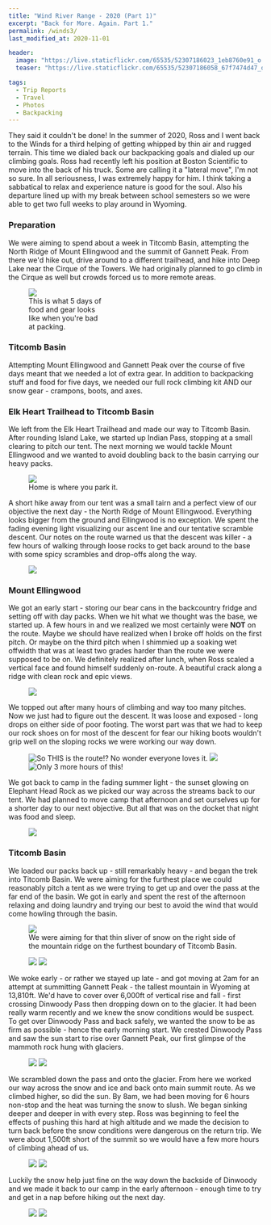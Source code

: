 ```yaml
---
title: "Wind River Range - 2020 (Part 1)"
excerpt: "Back for More. Again. Part 1."
permalink: /winds3/
last_modified_at: 2020-11-01

header:
  image: "https://live.staticflickr.com/65535/52307186023_1eb8760e91_o.jpg"
  teaser: "https://live.staticflickr.com/65535/52307186058_67f7474d47_o.jpg"

tags:
  - Trip Reports
  - Travel
  - Photos
  - Backpacking
---
```


They said it couldn't be done! In the summer of 2020, Ross and I went back to the Winds for a third helping of getting whipped by thin air and rugged terrain. This time we dialed back our backpacking goals and dialed up our climbing goals. Ross had recently left his position at Boston Scientific to move into the back of his truck. Some are calling it a "lateral move", I'm not so sure. In all seriousness, I was extremely happy for him. I think taking a sabbatical to relax and experience nature is good for the soul. Also his departure lined up with my break between school semesters so we were able to get two full weeks to play around in Wyoming.

### Preparation

We were aiming to spend about a week in Titcomb Basin, attempting the North Ridge of Mount Ellingwood and the summit of Gannett Peak. From there we'd hike out, drive around to a different trailhead, and hike into Deep Lake near the Cirque of the Towers. We had originally planned to go climb in the Cirque as well but crowds forced us to more remote areas.

<figure class = "align-right" style = "width: 150px">
    <a><img src="https://live.staticflickr.com/65535/52307186078_cb7e31f72f_o.jpg"></a>
    <figcaption>This is what 5 days of food and gear looks like when you're bad at packing.</figcaption>
</figure>

### Titcomb Basin

Attempting Mount Ellingwood and Gannett Peak over the course of five days meant that we needed a lot of extra gear. In addition to backpacking stuff and food for five days, we needed our full rock climbing kit AND our snow gear - crampons, boots, and axes.

### Elk Heart Trailhead to Titcomb Basin

We left from the Elk Heart Trailhead and made our way to Titcomb Basin. After rounding Island Lake, we started up Indian Pass, stopping at a small clearing to pitch our tent. The next morning we would tackle Mount Ellingwood and we wanted to avoid doubling back to the basin carrying our heavy packs.

<figure>
    <a><img src="https://live.staticflickr.com/65535/52307186413_3583c883df_o.jpg"></a>
    <figcaption>Home is where you park it.</figcaption>
</figure>

A short hike away from our tent was a small tairn and a perfect view of our objective the next day - the North Ridge of Mount Ellingwood. Everything looks bigger from the ground and Ellingwood is no exception. We spent the fading evening light visualizing our ascent line and our tentative scramble descent. Our notes on the route warned us that the descent was killer - a few hours of walking through loose rocks to get back around to the base with some spicy scrambles and drop-offs along the way.

<figure class = "align-right" style = "width: 200px">
    <a><img src="https://live.staticflickr.com/65535/52307186318_96c3ffa6af_o.jpg"></a>
</figure>

### Mount Ellingwood

We got an early start - storing our bear cans in the backcountry fridge and setting off with day packs.
When we hit what we thought was the base, we started up. A few hours in and we realized we most certainly were **NOT** on the route. Maybe we should have realized when I broke off holds on the first pitch. Or maybe on the third pitch when I shimmied up a soaking wet offwidth that was at least two grades harder than the route we were supposed to be on. We definitely realized after lunch, when Ross scaled a vertical face and found himself suddenly on-route. A beautiful crack along a ridge with clean rock and epic views.

<figure class = "align-center">
    <a><img src="https://live.staticflickr.com/65535/52306723191_f9e7f76d96_o.jpg"></a>
</figure>
We topped out after many hours of climbing and way too many pitches. Now we just had to figure out the descent. It was loose and exposed - long drops on either side of poor footing. The worst part was that we had to keep our rock shoes on for most of the descent for fear our hiking boots wouldn't grip well on the sloping rocks we were working our way down.
<figure class = "third">
    <a><img src="https://live.staticflickr.com/65535/52306000952_e0e4d3ffbd_o.jpg" alt="So THIS is the route!? No wonder everyone loves it."></a>
    <a><img src="https://live.staticflickr.com/65535/52307239959_8184b5f508_o.jpg"></a>
    <a><img src="https://live.staticflickr.com/65535/52307186348_4d6ed41408_o.jpg" alt="Only 3 more hours of this!"></a>
</figure>

We got back to camp in the fading summer light - the sunset glowing on Elephant Head Rock as we picked our way across the streams back to our tent. We had planned to move camp that afternoon and set ourselves up for a shorter day to our next objective. But all that was on the docket that night was food and sleep.

<figure class = "align-center">
    <a><img src="https://live.staticflickr.com/65535/52306000917_5f8a23b149_o.jpg"></a>
</figure>

### Titcomb Basin

We loaded our packs back up - still remarkably heavy - and began the trek into Titcomb Basin. We were aiming for the furthest place we could reasonably pitch a tent as we were trying to get up and over the pass at the far end of the basin. We got in early and spent the rest of the afternoon relaxing and doing laundry and trying our best to avoid the wind that would come howling through the basin.

<figure>
    <a><img src="https://live.staticflickr.com/65535/52307186053_eb90c32392_o.jpg"></a>
    <figcaption>We were aiming for that thin sliver of snow on the right side of the mountain ridge on the furthest boundary of Titcomb Basin.</figcaption>
</figure>

<figure class = "half">
    <a><img src="https://live.staticflickr.com/65535/52307252665_559e08bd21_o.jpg"></a>
    <a><img src="https://live.staticflickr.com/65535/52306722966_251e7af5ae_o.jpg"></a>
</figure>

We woke early - or rather we stayed up late - and got moving at 2am for an attempt at summitting Gannett Peak - the tallest mountain in Wyoming at 13,810ft. We'd have to cover over 6,000ft of vertical rise and fall - first crossing Dinwoody Pass then dropping down on to the glacier. It had been really warm recently and we knew the snow conditions would be suspect. To get over Dinwoody Pass and back safely, we wanted the snow to be as firm as possible - hence the early morning start. We crested Dinwoody Pass and saw the sun start to rise over Gannett Peak, our first glimpse of the mammoth rock hung with glaciers.

<figure class = "half">
    <a><img src="https://live.staticflickr.com/65535/52306000882_c123605d8d_o.jpg"></a>
    <a><img src="https://live.staticflickr.com/65535/52307186443_bbebccc46d_o.jpg"></a>
</figure>

We scrambled down the pass and onto the glacier. From here we worked our way across the snow and ice and back onto main summit route. As we climbed higher, so did the sun. By 8am, we had been moving for 6 hours non-stop and the heat was turning the snow to slush. We began sinking deeper and deeper in with every step. Ross was beginning to feel the effects of pushing this hard at high altitude and we made the decision to turn back before the snow conditions were dangerous on the return trip. We were about 1,500ft short of the summit so we would have a few more hours of climbing ahead of us.

<figure class = "half">
    <a><img src="https://live.staticflickr.com/65535/52307252855_4a4fd25b07_o.jpg"></a>
    <a><img src="https://live.staticflickr.com/65535/52307186298_e2f389a41f_o.jpg"></a>
</figure>

Luckily the snow help just fine on the way down the backside of Dinwoody and we made it back to our camp in the early afternoon - enough time to try and get in a nap before hiking out the next day.

<figure class = "half">
    <a><img src="https://live.staticflickr.com/65535/52306000837_a41c6eecfa_o.jpg"></a>
    <a><img src="https://live.staticflickr.com/65535/52306723276_06f751dd4c_o.jpg"></a>
</figure>
